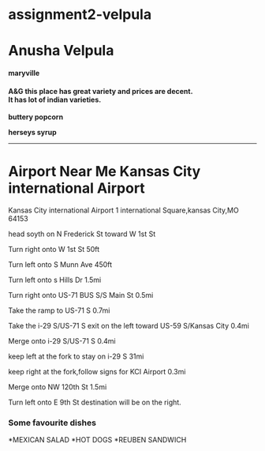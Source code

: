 # assignment2-velpula
# Anusha Velpula

#### maryville

#### A&G this place has great variety and prices are decent.<br>It has lot of indian varieties.

**buttery popcorn**

**herseys syrup**

-----------------------------
# Airport Near Me Kansas City international Airport

Kansas City international Airport 1 international Square,kansas City,MO 64153

head soyth on N Frederick St toward W 1st St

Turn right onto W 1st St 50ft

Turn left onto S Munn Ave 450ft

Turn left onto s Hills Dr 1.5mi

Turn right onto US-71 BUS S/S Main St 0.5mi

Take the ramp to US-71 S 0.7mi

Take the i-29 S/US-71 S exit on the left toward US-59 S/Kansas City 0.4mi

Merge onto i-29 S/US-71 S 0.4mi

keep left at the fork to stay on i-29 S 31mi

keep right at the fork,follow signs for KCI Airport 0.3mi

Merge onto NW 120th St 1.5mi

Turn left onto E 9th St 
destination will be on the right.

### Some favourite dishes
*MEXICAN SALAD
*HOT DOGS
*REUBEN SANDWICH






